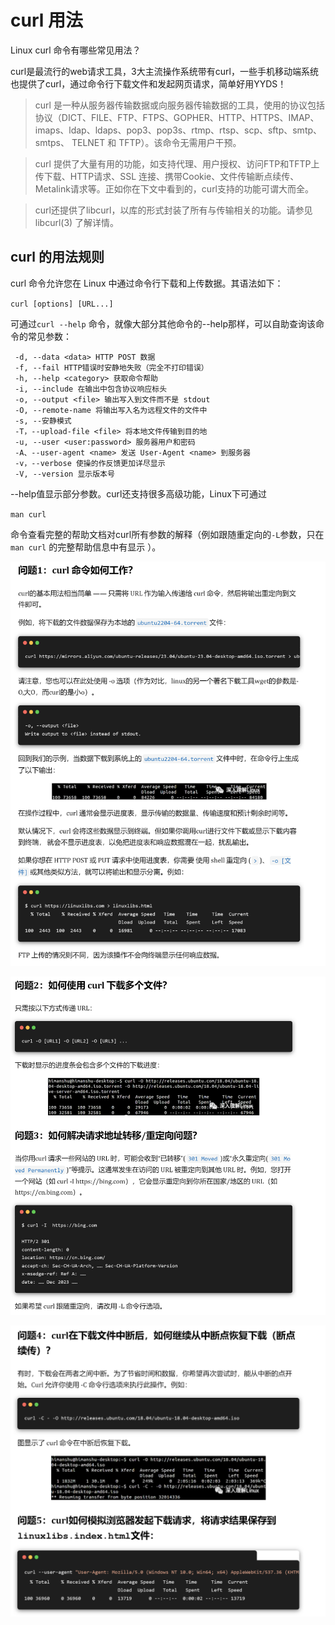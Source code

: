 # curl 用法

Linux curl 命令有哪些常见用法？

curl是最流行的web请求工具，3大主流操作系统带有curl，一些手机移动端系统也提供了curl，通过命令行下载文件和发起网页请求，简单好用YYDS！

> curl 是一种从服务器传输数据或向服务器传输数据的工具，使用的协议包括 协议（DICT、FILE、FTP、FTPS、GOPHER、HTTP、HTTPS、IMAP、 imaps、ldap、ldaps、pop3、pop3s、rtmp、rtsp、scp、sftp、smtp、smtps、 TELNET 和 TFTP）。该命令无需用户干预。

> curl 提供了大量有用的功能，如支持代理、用户授权、访问FTP和TFTP上传下载、HTTP请求、SSL 连接、携带Cookie、文件传输断点续传、Metalink请求等。正如你在下文中看到的，curl支持的功能可谓大而全。

> curl还提供了libcurl，以库的形式封装了所有与传输相关的功能。请参见 libcurl(3) 了解详情。


## curl 的用法规则

curl 命令允许您在 Linux 中通过命令行下载和上传数据。其语法如下：

`curl [options] [URL...]   `

可通过`curl --help` 命令，就像大部分其他命令的--help那样，可以自助查询该命令的常见参数：

```
 -d, --data <data> HTTP POST 数据  
 -f, --fail HTTP错误时安静地失败（完全不打印错误）  
 -h, --help <category> 获取命令帮助  
 -i, --include 在输出中包含协议响应标头  
 -o, --output <file> 输出写入到文件而不是 stdout  
 -O, --remote-name 将输出写入名为远程文件的文件中  
 -s, --安静模式  
 -T，--upload-file <file> 将本地文件传输到目的地  
 -u, --user <user:password> 服务器用户和密码  
 -A、--user-agent <name> 发送 User-Agent <name> 到服务器  
 -v，--verbose 使操的作反馈更加详尽显示  
 -V, --version 显示版本号
```

--help值显示部分参数。curl还支持很多高级功能，Linux下可通过

`man curl   `

命令查看完整的帮助文档对curl所有参数的解释（例如跟随重定向的`-L`参数，只在`man curl` 的完整帮助信息中有显示 ）。

![](../README.assets/Pasted%20image%2020231228205410.png)

![](../README.assets/Pasted%20image%2020231228205424.png)


![](../README.assets/Pasted%20image%2020231228205441.png)
